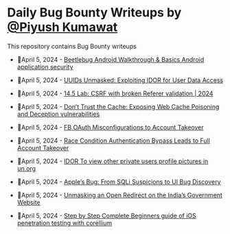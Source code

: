 # Daily Bug Bounty Writeups by [@Piyush Kumawat](https://twitter.com/piyush_supiy) 
This repository contains Bug Bounty writeups

<!-- BLOG-POST-LIST:START -->
 - 💯April 5, 2024 - [Beetlebug Android Walkthrough &amp; Basics Android application security](https://medium.com/@yousefneuer13/beetlebug-android-walkthrough-basics-android-application-security-c5e0fb9b284b?source=rss------bug_bounty-5) 

 - 💯April 5, 2024 - [UUIDs Unmasked: Exploiting IDOR for User Data Access](https://medium.com/@cybersolution2172/uuids-unmasked-exploiting-idor-for-user-data-access-b199e3b08563?source=rss------bug_bounty-5) 

 - 💯April 5, 2024 - [14.5 Lab: CSRF with broken Referer validation | 2024](https://cyberw1ng.medium.com/14-5-lab-csrf-with-broken-referer-validation-2024-9948aa660023?source=rss------bug_bounty-5) 

 - 💯April 5, 2024 - [Don’t Trust the Cache: Exposing Web Cache Poisoning and Deception vulnerabilities](https://anasbetis023.medium.com/dont-trust-the-cache-exposing-web-cache-poisoning-and-deception-vulnerabilities-3a829f221f52?source=rss------bug_bounty-5) 

 - 💯April 5, 2024 - [FB OAuth Misconfigurations to Account Takeover](https://medium.com/@hbenja47/fb-oauth-misconfigurations-to-account-takeover-e264a06ae4a0?source=rss------bug_bounty-5) 

 - 💯April 5, 2024 - [Race Condition Authentication Bypass Leads to Full Account Takeover](https://medium.com/@keizobugbounty/race-condition-authentication-bypass-leads-to-full-account-takeover-6b5c9bc0a54d?source=rss------bug_bounty-5) 

 - 💯April 5, 2024 - [IDOR To view other private users profile pictures in un.org](https://medium.com/@Ajakcybersecurity/idor-to-view-other-private-users-profile-pictures-in-un-org-358e464335e8?source=rss------bug_bounty-5) 

 - 💯April 5, 2024 - [Apple’s Bug: From SQLi Suspicions to UI Bug Discovery](https://medium.com/@MohaseenK/apples-bug-from-sqli-suspicions-to-ui-bug-discovery-0e71e228b336?source=rss------bug_bounty-5) 

 - 💯April 5, 2024 - [Unmasking an Open Redirect on the India’s Government Website](https://medium.com/@nilkhant30/unmasking-an-open-redirect-on-the-indias-government-website-3f808b10bff9?source=rss------bug_bounty-5) 

 - 💯April 5, 2024 - [Step by Step Complete Beginners guide of iOS penetration testing with corellium](https://infosecwriteups.com/step-by-step-complete-beginners-guide-of-ios-penetration-testing-with-corellium-2b9e9c6382c2?source=rss------bug_bounty-5) 
<!-- BLOG-POST-LIST:END -->
